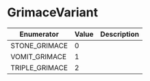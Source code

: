 # GrimaceVariant

| Enumerator      | Value | Description |
| --------------- | ----- | ----------- |
| STONE\_GRIMACE  | 0     |             |
| VOMIT\_GRIMACE  | 1     |             |
| TRIPLE\_GRIMACE | 2     |             |

